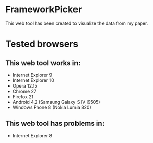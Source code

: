 FrameworkPicker
===============
This web tool has been created to visualize the data from my paper.

Tested browsers
===============
This web tool works in:
-------------
 * Internet Explorer 9
 * Internet Explorer 10
 * Opera 12.15
 * Chrome 27
 * Firefox 21
 * Android 4.2 (Samsung Galaxy S IV I9505)
 * Windows Phone 8 (Nokia Lumia 820)

This web tool has problems in:
-------------
 * Internet Explorer 8
